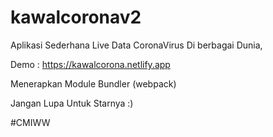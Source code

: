 # kawalcoronav2
Aplikasi Sederhana Live Data CoronaVirus Di berbagai Dunia,

Demo : https://kawalcorona.netlify.app

Menerapkan Module Bundler (webpack)

Jangan Lupa Untuk Starnya :)

#CMIWW
